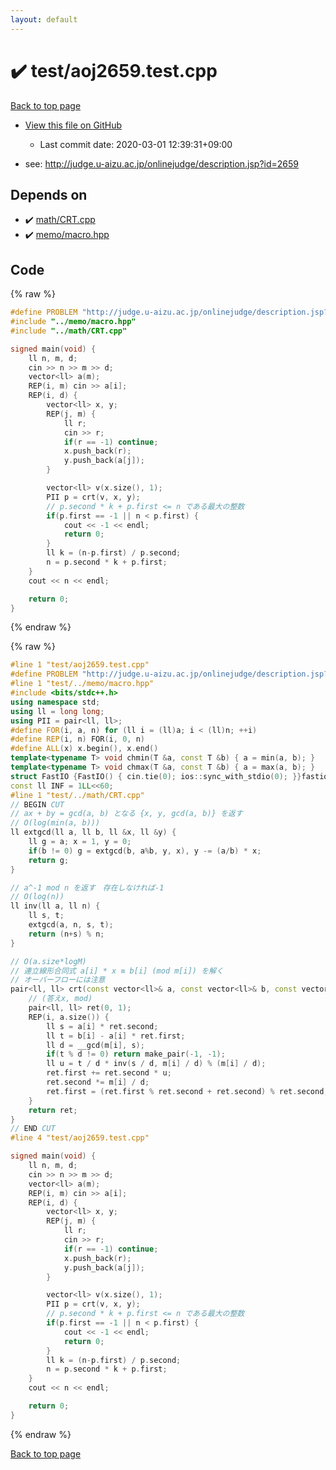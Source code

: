 ```yaml
---
layout: default
---
```


<!-- mathjax config similar to math.stackexchange -->
<script type="text/javascript" async
  src="https://cdnjs.cloudflare.com/ajax/libs/mathjax/2.7.5/MathJax.js?config=TeX-MML-AM_CHTML">
</script>
<script type="text/x-mathjax-config">
  MathJax.Hub.Config({
    TeX: { equationNumbers: { autoNumber: "AMS" }},
    tex2jax: {
      inlineMath: [ ['$','$'] ],
      processEscapes: true
    },
    "HTML-CSS": { matchFontHeight: false },
    displayAlign: "left",
    displayIndent: "2em"
  });
</script>

<script type="text/javascript" src="https://cdnjs.cloudflare.com/ajax/libs/jquery/3.4.1/jquery.min.js"></script>
<script src="https://cdn.jsdelivr.net/npm/jquery-balloon-js@1.1.2/jquery.balloon.min.js" integrity="sha256-ZEYs9VrgAeNuPvs15E39OsyOJaIkXEEt10fzxJ20+2I=" crossorigin="anonymous"></script>
<script type="text/javascript" src="../../assets/js/copy-button.js"></script>
<link rel="stylesheet" href="../../assets/css/copy-button.css" />


# :heavy_check_mark: test/aoj2659.test.cpp

<a href="../../index.html">Back to top page</a>

* <a href="{{ site.github.repository_url }}/blob/master/test/aoj2659.test.cpp">View this file on GitHub</a>
    - Last commit date: 2020-03-01 12:39:31+09:00


* see: <a href="http://judge.u-aizu.ac.jp/onlinejudge/description.jsp?id=2659">http://judge.u-aizu.ac.jp/onlinejudge/description.jsp?id=2659</a>


## Depends on

* :heavy_check_mark: <a href="../../library/math/CRT.cpp.html">math/CRT.cpp</a>
* :heavy_check_mark: <a href="../../library/memo/macro.hpp.html">memo/macro.hpp</a>


## Code

<a id="unbundled"></a>
{% raw %}
```cpp
#define PROBLEM "http://judge.u-aizu.ac.jp/onlinejudge/description.jsp?id=2659"
#include "../memo/macro.hpp"
#include "../math/CRT.cpp"

signed main(void) {
    ll n, m, d;
    cin >> n >> m >> d;
    vector<ll> a(m);
    REP(i, m) cin >> a[i];
    REP(i, d) {
        vector<ll> x, y;
        REP(j, m) {
            ll r;
            cin >> r;
            if(r == -1) continue;
            x.push_back(r);
            y.push_back(a[j]);
        }

        vector<ll> v(x.size(), 1);
        PII p = crt(v, x, y);
        // p.second * k + p.first <= n である最大の整数
        if(p.first == -1 || n < p.first) {
            cout << -1 << endl;
            return 0;
        }
        ll k = (n-p.first) / p.second;
        n = p.second * k + p.first;
    }
    cout << n << endl;

    return 0;
}
```
{% endraw %}

<a id="bundled"></a>
{% raw %}
```cpp
#line 1 "test/aoj2659.test.cpp"
#define PROBLEM "http://judge.u-aizu.ac.jp/onlinejudge/description.jsp?id=2659"
#line 1 "test/../memo/macro.hpp"
#include <bits/stdc++.h>
using namespace std;
using ll = long long;
using PII = pair<ll, ll>;
#define FOR(i, a, n) for (ll i = (ll)a; i < (ll)n; ++i)
#define REP(i, n) FOR(i, 0, n)
#define ALL(x) x.begin(), x.end()
template<typename T> void chmin(T &a, const T &b) { a = min(a, b); }
template<typename T> void chmax(T &a, const T &b) { a = max(a, b); }
struct FastIO {FastIO() { cin.tie(0); ios::sync_with_stdio(0); }}fastiofastio;
const ll INF = 1LL<<60;
#line 1 "test/../math/CRT.cpp"
// BEGIN CUT
// ax + by = gcd(a, b) となる {x, y, gcd(a, b)} を返す
// O(log(min(a, b)))
ll extgcd(ll a, ll b, ll &x, ll &y) {
    ll g = a; x = 1, y = 0;
    if(b != 0) g = extgcd(b, a%b, y, x), y -= (a/b) * x;
    return g;
}

// a^-1 mod n を返す　存在しなければ-1
// O(log(n))
ll inv(ll a, ll n) {
    ll s, t;
    extgcd(a, n, s, t);
    return (n+s) % n;
}

// O(a.size*logM)
// 連立線形合同式 a[i] * x ≡ b[i] (mod m[i]) を解く
// オーバーフローには注意
pair<ll, ll> crt(const vector<ll>& a, const vector<ll>& b, const vector<ll>& m) {
    // (答えx, mod)
    pair<ll, ll> ret(0, 1);
    REP(i, a.size()) {
        ll s = a[i] * ret.second;
        ll t = b[i] - a[i] * ret.first;
        ll d = __gcd(m[i], s);
        if(t % d != 0) return make_pair(-1, -1);
        ll u = t / d * inv(s / d, m[i] / d) % (m[i] / d);
        ret.first += ret.second * u;
        ret.second *= m[i] / d;
        ret.first = (ret.first % ret.second + ret.second) % ret.second;
    }
    return ret;
}
// END CUT
#line 4 "test/aoj2659.test.cpp"

signed main(void) {
    ll n, m, d;
    cin >> n >> m >> d;
    vector<ll> a(m);
    REP(i, m) cin >> a[i];
    REP(i, d) {
        vector<ll> x, y;
        REP(j, m) {
            ll r;
            cin >> r;
            if(r == -1) continue;
            x.push_back(r);
            y.push_back(a[j]);
        }

        vector<ll> v(x.size(), 1);
        PII p = crt(v, x, y);
        // p.second * k + p.first <= n である最大の整数
        if(p.first == -1 || n < p.first) {
            cout << -1 << endl;
            return 0;
        }
        ll k = (n-p.first) / p.second;
        n = p.second * k + p.first;
    }
    cout << n << endl;

    return 0;
}

```
{% endraw %}

<a href="../../index.html">Back to top page</a>

